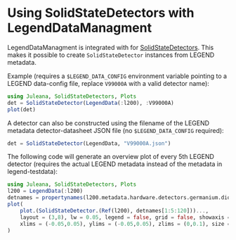 # Using SolidStateDetectors with LegendDataManagment

LegendDataManagment is integrated with for [SolidStateDetectors](https://github.com/JuliaPhysics/SolidStateDetectors.jl). This makes it possible to create `SolidStateDetector` instances from LEGEND metadata.

Example (requires a `$LEGEND_DATA_CONFIG` environment variable pointing to a LEGEND data-config file, replace `V99000A` with a valid detector name):

```julia
using Juleana, SolidStateDetectors, Plots
det = SolidStateDetector(LegendData(:l200), :V99000A)
plot(det)
```

A detector can also be constructed using the filename of the LEGEND metadata detector-datasheet JSON file (no `$LEGEND_DATA_CONFIG` required):

```julia
det = SolidStateDetector(LegendData, "V99000A.json")
```

The following code will generate an overview plot of every 5th LEGEND detector (requires the actual LEGEND metadata instead of the metadata in legend-testdata):

```julia
using Juleana, SolidStateDetectors, Plots
l200 = LegendData(:l200)
detnames = propertynames(l200.metadata.hardware.detectors.germanium.diodes)
plot(
    plot.(SolidStateDetector.(Ref(l200), detnames[1:5:120]))...,
    layout = (3,8), lw = 0.05, legend = false, grid = false, showaxis = false,
    xlims = (-0.05,0.05), ylims = (-0.05,0.05), zlims = (0,0.1), size = (4000,1500)
)
```
